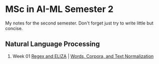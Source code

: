 # MSc in AI-ML Semester 2

My notes for the second semester. Don't forget just try to write little but concise.

## Natural Language Processing
1. Week 01 [Regex and ELIZA](./001_nlp_regex.md) | [Words, Corpora, and Text Normalization]()
